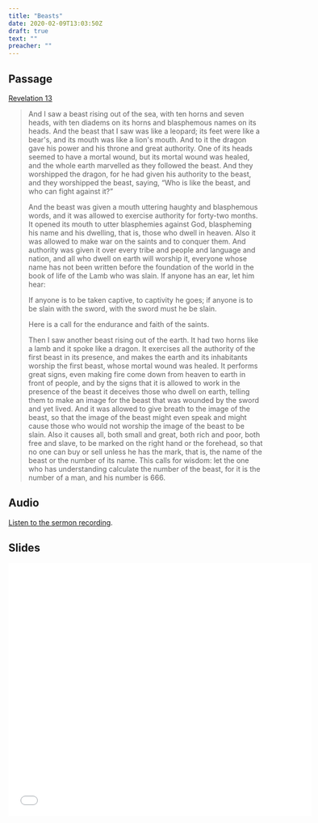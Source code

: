 ```yaml
---
title: "Beasts"
date: 2020-02-09T13:03:50Z
draft: true
text: ""
preacher: ""
---
```


## Passage
[Revelation 13](https://www.biblegateway.com/passage/?search=Isaiah+11%3A1-10&version=NIV)

> And I saw a beast rising out of the sea, with ten horns and seven heads, with ten diadems on its horns and blasphemous names on its heads. And the beast that I saw was like a leopard; its feet were like a bear's, and its mouth was like a lion's mouth. And to it the dragon gave his power and his throne and great authority. One of its heads seemed to have a mortal wound, but its mortal wound was healed, and the whole earth marvelled as they followed the beast. And they worshipped the dragon, for he had given his authority to the beast, and they worshipped the beast, saying, “Who is like the beast, and who can fight against it?”
>
> And the beast was given a mouth uttering haughty and blasphemous words, and it was allowed to exercise authority for forty-two months. It opened its mouth to utter blasphemies against God, blaspheming his name and his dwelling, that is, those who dwell in heaven. Also it was allowed to make war on the saints and to conquer them. And authority was given it over every tribe and people and language and nation, and all who dwell on earth will worship it, everyone whose name has not been written before the foundation of the world in the book of life of the Lamb who was slain. If anyone has an ear, let him hear:
>
> If anyone is to be taken captive,
>    to captivity he goes;
>if anyone is to be slain with the sword,
>    with the sword must he be slain.
>
> Here is a call for the endurance and faith of the saints.
>
> Then I saw another beast rising out of the earth. It had two horns like a lamb and it spoke like a dragon. It exercises all the authority of the first beast in its presence, and makes the earth and its inhabitants worship the first beast, whose mortal wound was healed. It performs great signs, even making fire come down from heaven to earth in front of people, and by the signs that it is allowed to work in the presence of the beast it deceives those who dwell on earth, telling them to make an image for the beast that was wounded by the sword and yet lived. And it was allowed to give breath to the image of the beast, so that the image of the beast might even speak and might cause those who would not worship the image of the beast to be slain. Also it causes all, both small and great, both rich and poor, both free and slave, to be marked on the right hand or the forehead, so that no one can buy or sell unless he has the mark, that is, the name of the beast or the number of its name. This calls for wisdom: let the one who has understanding calculate the number of the beast, for it is the number of a man, and his number is 666.

## Audio
[Listen to the sermon recording](/audio/2020-02-09-am--Revelation13--Beasts.m4a).

## Slides
<iframe src="/slides/....pdf" style="border:0px #ffffff none;" scrolling="no" frameborder="1" marginheight="0px" marginwidth="0px" height="500px" width="600px" allowfullscreen></iframe>
